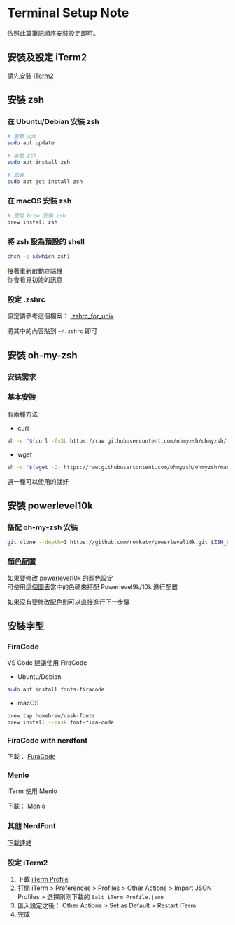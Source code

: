 # Terminal Setup Note

依照此篇筆記順序安裝設定即可。

## 安裝及設定 iTerm2

請先安裝 [iTerm2](https://iterm2.com/)

## 安裝 zsh

### 在 Ubuntu/Debian 安裝 zsh

```bash
# 更新 apt
sudo apt update

# 安裝 zsh
sudo apt install zsh

# 或者
sudo apt-get install zsh
```

### 在 macOS 安裝 zsh

```bash
# 使用 brew 安裝 zsh
brew install zsh
```

### 將 zsh 設為預設的 shell

```bash
chsh -s $(which zsh)
```

接著重新啟動終端機  
你會看見初始的訊息

### 設定 .zshrc

設定請參考這個檔案： [.zshrc_for_unix](https://github.com/saltchang/terminal-setup-note/blob/main/terminal/zsh/.zshrc_for_unix)

將其中的內容貼到 `~/.zshrc` 即可

## 安裝 oh-my-zsh

### 安裝需求

### 基本安裝

有兩種方法

- curl

```bash
sh -c "$(curl -fsSL https://raw.githubusercontent.com/ohmyzsh/ohmyzsh/master/tools/install.sh)"
```

- wget

```bash
sh -c "$(wget -O- https://raw.githubusercontent.com/ohmyzsh/ohmyzsh/master/tools/install.sh)"
```

選一種可以使用的就好

## 安裝 powerlevel10k

### 搭配 oh-my-zsh 安裝

```bash
git clone --depth=1 https://github.com/romkatv/powerlevel10k.git $ZSH_CUSTOM/themes/powerlevel10k
```

### 顏色配置

如果要修改 powerlevel10k 的顏色設定  
可使用[這個圖表](https://user-images.githubusercontent.com/704406/43988708-64c0fa52-9d4c-11e8-8cf9-c4d4b97a5200.png)當中的色碼來搭配 Powerlevel9k/10k 進行配置

如果沒有要修改配色則可以直接進行下一步驟

## 安裝字型

### FiraCode

VS Code 建議使用 FiraCode

- Ubuntu/Debian

```bash
sudo apt install fonts-firacode
```

- macOS

```bash
brew tap homebrew/cask-fonts
brew install --cask font-fira-code
```

### FiraCode with nerdfont

下載： [FuraCode](https://github.com/ryanoasis/nerd-fonts/releases/download/v2.0.0/FiraCode.zip)

### Menlo

iTerm 使用 Menlo

下載： [Menlo](https://github.com/ryanoasis/nerd-fonts/releases/download/v2.0.0/Meslo.zip)

### 其他 NerdFont

[下載連結](https://www.nerdfonts.com/font-downloads)

### 設定 iTerm2

1. 下載 [iTerm Profile](https://github.com/saltchang/terminal-setup-note/blob/main/terminal/iTerm/Salt_iTerm_Profile.json)
2. 打開 iTerm > Preferences > Profiles > Other Actions > Import JSON Profiles > 選擇剛剛下載的 `Salt_iTerm_Profile.json`
3. 匯入設定之後： Other Actions > Set as Default > Restart iTerm
4. 完成
